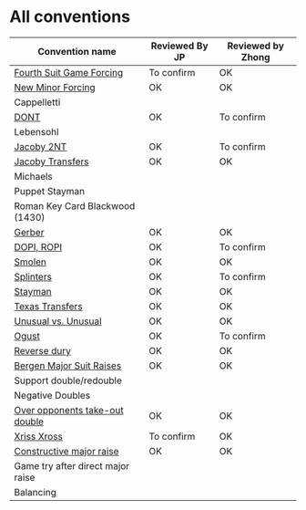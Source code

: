 # All conventions

| Convention name | Reviewed By JP | Reviewed by Zhong |
| --- | --- | --- |
| [Fourth Suit Game Forcing](fourth-suit-forcing.md) |To confirm | OK |
| [New Minor Forcing](new-minor-forcing.md) | OK | OK|
| Cappelletti | | |
| [DONT](dont.md) | OK | To confirm |
| Lebensohl | | |
| [Jacoby 2NT](jacoby-2nt.md) | OK | To confirm |
| [Jacoby Transfers](jacoby-transfers.md) | OK | OK |
| Michaels | | |
| Puppet Stayman | | |
| Roman Key Card Blackwood (1430) | | |
| [Gerber](gerber.md) | OK | OK|
| [DOPI, ROPI](dopi.md) | OK | To confirm |
| [Smolen](smolen.md) | OK |OK |
| [Splinters](spliters.md) | OK | To confirm  |
| [Stayman](stayman.md) | OK | OK |
| [Texas Transfers](texas-transfers.md) | OK |OK |
| [Unusual vs. Unusual](unusual-over-unusual.md) | OK |OK |
| [Ogust](ogust.md) | OK | To confirm |
| [Reverse dury](drury-reversed.md) | OK | OK |
| [Bergen Major Suit Raises](bergen.md) | OK | OK |
| Support double/redouble | | |
| Negative Doubles | | |
| [Over opponents take-out double](over-opponents-take-out-double.md) | OK | OK |
| [Xriss Xross](xriss-xross.md) | To confirm | OK |
| [Constructive major raise](constructive-major-raise.md) | OK | OK |
| Game try after direct major raise | | |
| Balancing | | |
